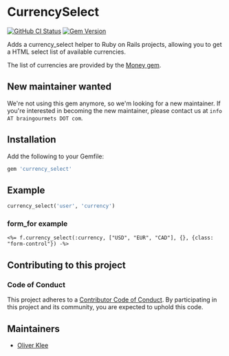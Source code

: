 # CurrencySelect

[![GitHub CI Status](https://github.com/braingourmets/currency_select/workflows/CI/badge.svg?branch=main)](https://github.com/braingourmets/currency_select/actions)
[![Gem Version](https://badge.fury.io/rb/currency_select.svg)](http://badge.fury.io/rb/currency_select)

Adds a currency_select helper to Ruby on Rails projects, allowing you to get
a HTML select list of available currencies.

The list of currencies are provided by the
[Money gem](https://rubygems.org/gems/money).

## New maintainer wanted

We're not using this gem anymore, so we'm looking for a new maintainer. If
you're interested in becoming the new maintainer, please contact us at
`info AT braingourmets DOT com`.

## Installation

Add the following to your Gemfile:

```ruby
gem 'currency_select'
```

## Example

```ruby
currency_select('user', 'currency')
```

### form_for example
```
<%= f.currency_select(:currency, ["USD", "EUR", "CAD"], {}, {class: "form-control"}) -%>
```

## Contributing to this project

### Code of Conduct

This project adheres to a [Contributor Code of Conduct](CODE_OF_CONDUCT.md).
By participating in this project and its community, you are expected to uphold
this code.

## Maintainers

* [Oliver Klee](https://github.com/oliverklee)
